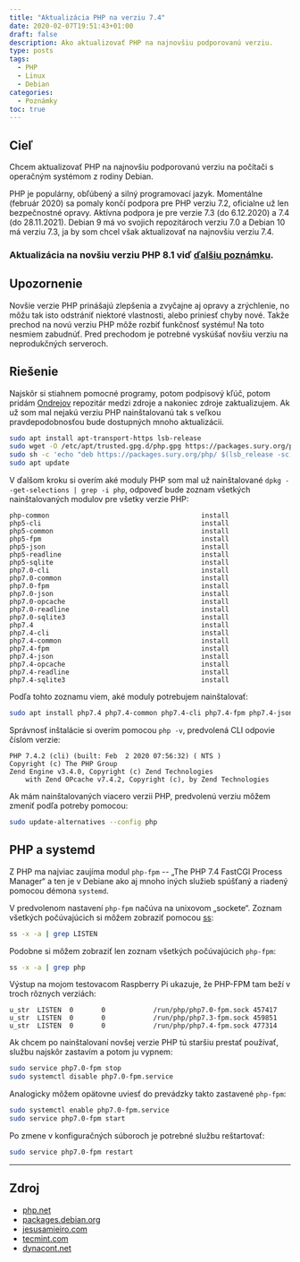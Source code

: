 ```yaml
---
title: "Aktualizácia PHP na verziu 7.4"
date: 2020-02-07T19:51:43+01:00
draft: false
description: Ako aktualizovať PHP na najnovšiu podporovanú verziu.
type: posts
tags:
  - PHP
  - Linux
  - Debian
categories:
  - Poznámky
toc: true
---
```


## Cieľ

Chcem aktualizovať PHP na najnovšiu podporovanú verziu na počítači s operačným systémom z rodiny Debian.

PHP je populárny, obľúbený a silný programovací jazyk. Momentálne (február 2020) sa pomaly končí podpora pre PHP verziu 7.2, oficialne už len bezpečnostné opravy. Aktívna podpora je pre verzie 7.3 (do 6.12.2020) a 7.4 (do 28.11.2021). Debian 9 má vo svojich repozitároch verziu 7.0 a Debian 10 má verziu 7.3, ja by som chcel však aktualizovať na najnovšiu verziu 7.4.

### Aktualizácia na novšiu verziu PHP 8.1 viď [ďalšiu poznámku](/poznamky/2021/11/aktualizacia-php-na-verziu-8.1/).

## Upozornenie

Novšie verzie PHP prinášajú zlepšenia a zvyčajne aj opravy a zrýchlenie, no môžu tak isto odstrániť niektoré vlastnosti, alebo priniesť chyby nové. Takže prechod na novú verziu PHP môže rozbiť funkčnosť systému! Na toto nesmiem zabudnúť. Pred prechodom je potrebné vyskúšať novšiu verziu na neprodukčných serveroch.

## Riešenie

Najskôr si stiahnem pomocné programy, potom podpisový kľúč, potom pridám [Ondrejov](https://deb.sury.org/) repozitár medzi zdroje a nakoniec zdroje zaktualizujem. Ak už som mal nejakú verziu PHP nainštalovanú tak s veľkou pravdepodobnosťou bude dostupných mnoho aktualizácii.

```sh
sudo apt install apt-transport-https lsb-release
sudo wget -O /etc/apt/trusted.gpg.d/php.gpg https://packages.sury.org/php/apt.gpg
sudo sh -c 'echo "deb https://packages.sury.org/php/ $(lsb_release -sc) main" > /etc/apt/sources.list.d/php.list'
sudo apt update
```

V ďalšom kroku si overím aké moduly PHP som mal už nainštalované `dpkg --get-selections | grep -i php`, odpoveď bude zoznam všetkých nainštalovaných modulov pre všetky verzie PHP:

```
php-common                                      install
php5-cli                                        install
php5-common                                     install
php5-fpm                                        install
php5-json                                       install
php5-readline                                   install
php5-sqlite                                     install
php7.0-cli                                      install
php7.0-common                                   install
php7.0-fpm                                      install
php7.0-json                                     install
php7.0-opcache                                  install
php7.0-readline                                 install
php7.0-sqlite3                                  install
php7.4                                          install
php7.4-cli                                      install
php7.4-common                                   install
php7.4-fpm                                      install
php7.4-json                                     install
php7.4-opcache                                  install
php7.4-readline                                 install
php7.4-sqlite3                                  install
```

Podľa tohto zoznamu viem, aké moduly potrebujem nainštalovať:

```sh
sudo apt install php7.4 php7.4-common php7.4-cli php7.4-fpm php7.4-json php7.4-opcache php7.4-readline php7.4-sqlite3
```

Správnosť inštalácie si overím pomocou `php -v`, predvolená CLI odpovie číslom verzie:

```
PHP 7.4.2 (cli) (built: Feb  2 2020 07:56:32) ( NTS )
Copyright (c) The PHP Group
Zend Engine v3.4.0, Copyright (c) Zend Technologies
    with Zend OPcache v7.4.2, Copyright (c), by Zend Technologies
```

Ak mám nainštalovaných viacero verzii PHP, predvolenú verziu môžem zmeniť podľa potreby pomocou:

```sh
sudo update-alternatives --config php
```

## PHP a systemd

Z PHP ma najviac zaujíma modul `php-fpm` -- „The PHP 7.4 FastCGI Process Manager“ a ten je v Debiane ako aj mnoho iných služieb spúšťaný a riadený pomocou démona `systemd`.

V predvolenom nastavení `php-fpm` načúva na unixovom „sockete“. Zoznam všetkých počúvajúcich si môžem zobraziť pomocou [ss](https://linux.die.net/man/8/ss):

```sh
ss -x -a | grep LISTEN
```

Podobne si môžem zobraziť len zoznam všetkých počúvajúcich `php-fpm`:

```sh
ss -x -a | grep php
```

Výstup na mojom testovacom Raspberry Pi ukazuje, že PHP-FPM tam beží v troch rôznych verziách:

```
u_str  LISTEN  0       0            /run/php/php7.0-fpm.sock 457417
u_str  LISTEN  0       0            /run/php/php7.3-fpm.sock 459851
u_str  LISTEN  0       0            /run/php/php7.4-fpm.sock 477314
```

Ak chcem po nainštalovaní novšej verzie PHP tú staršiu prestať používať, službu najskôr zastavím a potom ju vypnem:

```sh
sudo service php7.0-fpm stop
sudo systemctl disable php7.0-fpm.service
```

Analogicky môžem opätovne uviesť do prevádzky takto zastavené `php-fpm`:

```sh
sudo systemctl enable php7.0-fpm.service
sudo service php7.0-fpm start
```

Po zmene v konfiguračných súboroch je potrebné službu reštartovať:

```sh
sudo service php7.0-fpm restart
```

---

## Zdroj

- [php.net](https://www.php.net/supported-versions.php)
- [packages.debian.org](https://packages.debian.org/search?searchon=names&keywords=php-fpm)
- [jesusamieiro.com](https://www.jesusamieiro.com/update-debian-to-php-7-4/)
- [tecmint.com](https://www.tecmint.com/list-php-modules-in-linux/)
- [dynacont.net](https://dynacont.net/documentation/linux/Useful_SystemD_commands/)
